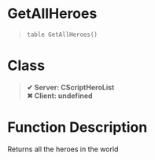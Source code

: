 # GetAllHeroes
> `table GetAllHeroes()`
# Class
> __✔ Server: CScriptHeroList__  
> __✖ Client: undefined__  
# Function Description
Returns all the heroes in the world
